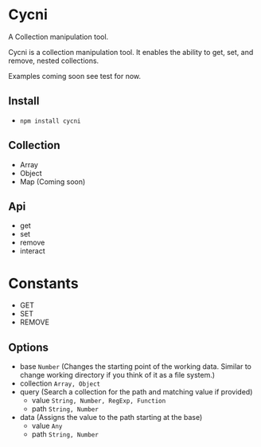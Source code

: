 # Cycni
A Collection manipulation tool.

Cycni is a collection manipulation tool. It enables the ability to get, set, and remove, nested collections.

Examples coming soon see test for now.

## Install
- `npm install cycni`

## Collection
- Array
- Object
- Map (Coming soon)

## Api
- get
- set
- remove
- interact

# Constants
- GET
- SET
- REMOVE

## Options
- base `Number` (Changes the starting point of the working data. Similar to change working directory if you think of it as a file system.)
- collection `Array, Object`
- query (Search a collection for the path and matching value if provided)
	- value `String, Number, RegExp, Function`
	- path `String, Number`
- data (Assigns the value to the path starting at the base)
	- value `Any`
	- path `String, Number`
